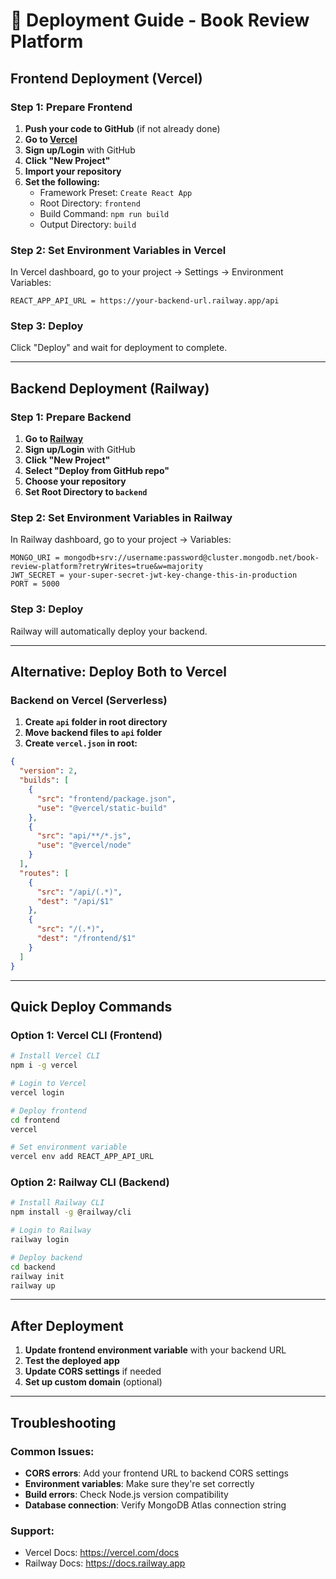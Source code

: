 # 🚀 Deployment Guide - Book Review Platform

## Frontend Deployment (Vercel)

### Step 1: Prepare Frontend
1. **Push your code to GitHub** (if not already done)
2. **Go to [Vercel](https://vercel.com)**
3. **Sign up/Login** with GitHub
4. **Click "New Project"**
5. **Import your repository**
6. **Set the following:**
   - Framework Preset: `Create React App`
   - Root Directory: `frontend`
   - Build Command: `npm run build`
   - Output Directory: `build`

### Step 2: Set Environment Variables in Vercel
In Vercel dashboard, go to your project → Settings → Environment Variables:

```
REACT_APP_API_URL = https://your-backend-url.railway.app/api
```

### Step 3: Deploy
Click "Deploy" and wait for deployment to complete.

---

## Backend Deployment (Railway)

### Step 1: Prepare Backend
1. **Go to [Railway](https://railway.app)**
2. **Sign up/Login** with GitHub
3. **Click "New Project"**
4. **Select "Deploy from GitHub repo"**
5. **Choose your repository**
6. **Set Root Directory to `backend`**

### Step 2: Set Environment Variables in Railway
In Railway dashboard, go to your project → Variables:

```
MONGO_URI = mongodb+srv://username:password@cluster.mongodb.net/book-review-platform?retryWrites=true&w=majority
JWT_SECRET = your-super-secret-jwt-key-change-this-in-production
PORT = 5000
```

### Step 3: Deploy
Railway will automatically deploy your backend.

---

## Alternative: Deploy Both to Vercel

### Backend on Vercel (Serverless)
1. **Create `api` folder in root directory**
2. **Move backend files to `api` folder**
3. **Create `vercel.json` in root:**

```json
{
  "version": 2,
  "builds": [
    {
      "src": "frontend/package.json",
      "use": "@vercel/static-build"
    },
    {
      "src": "api/**/*.js",
      "use": "@vercel/node"
    }
  ],
  "routes": [
    {
      "src": "/api/(.*)",
      "dest": "/api/$1"
    },
    {
      "src": "/(.*)",
      "dest": "/frontend/$1"
    }
  ]
}
```

---

## Quick Deploy Commands

### Option 1: Vercel CLI (Frontend)
```bash
# Install Vercel CLI
npm i -g vercel

# Login to Vercel
vercel login

# Deploy frontend
cd frontend
vercel

# Set environment variable
vercel env add REACT_APP_API_URL
```

### Option 2: Railway CLI (Backend)
```bash
# Install Railway CLI
npm install -g @railway/cli

# Login to Railway
railway login

# Deploy backend
cd backend
railway init
railway up
```

---

## After Deployment

1. **Update frontend environment variable** with your backend URL
2. **Test the deployed app**
3. **Update CORS settings** if needed
4. **Set up custom domain** (optional)

---

## Troubleshooting

### Common Issues:
- **CORS errors**: Add your frontend URL to backend CORS settings
- **Environment variables**: Make sure they're set correctly
- **Build errors**: Check Node.js version compatibility
- **Database connection**: Verify MongoDB Atlas connection string

### Support:
- Vercel Docs: https://vercel.com/docs
- Railway Docs: https://docs.railway.app
